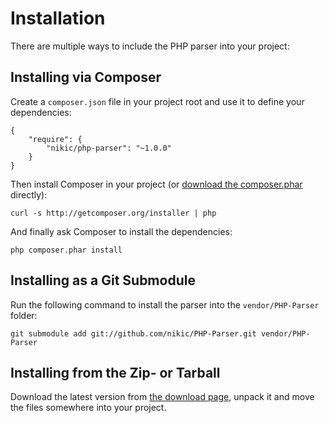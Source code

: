 Installation
============

There are multiple ways to include the PHP parser into your project:

Installing via Composer
-----------------------

Create a `composer.json` file in your project root and use it to define your dependencies:

    {
        "require": {
            "nikic/php-parser": "~1.0.0"
        }
    }

Then install Composer in your project (or [download the composer.phar][1] directly):

    curl -s http://getcomposer.org/installer | php

And finally ask Composer to install the dependencies:

    php composer.phar install

Installing as a Git Submodule
-----------------------------

Run the following command to install the parser into the `vendor/PHP-Parser` folder:

    git submodule add git://github.com/nikic/PHP-Parser.git vendor/PHP-Parser

Installing from the Zip- or Tarball
-----------------------------------

Download the latest version from [the download page][2], unpack it and move the files somewhere into your project.


 [1]: http://getcomposer.org/composer.phar
 [2]: https://github.com/nikic/PHP-Parser/tags